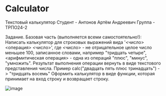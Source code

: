 # Calculator
Текстовый калькулятор
Студент - Антонов Артём Андреевич
Группа - ТРПО24-2

Задание.
Базовая часть (выполняется всеми самостоятельно!):
Написать калькулятор для строковых выражений вида '<число> <операция> <число>', где <число> - не отрицательное целое число меньшее 100, записанное словами, например "тридцать четыре", <арифмитическая операция> - одна из операций "плюс", "минус", "умножить". Результат выполнения операции вернуть в виде текстового представления числа. Пример calc("двадцать пять плюс тринадцать") -> "тридцать восемь" Оформить калькулятор в виде функции, которая принимает на вход строку и возвращает строку.

![image](https://github.com/user-attachments/assets/3ee38893-acd8-4386-b028-6e738222a68f)
